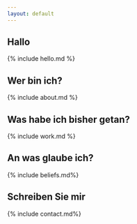 ```yaml
---
layout: default
---
```


<section class="hello" markdown="1">

## Hallo

{% include hello.md %}
</section>

<section class="about" markdown="1">

## Wer bin ich?

{% include about.md %}
</section>

<section class="work" markdown="1">

## Was habe ich bisher getan?

{% include work.md %}
</section>

<section class="beliefs" markdown="1">

## An was glaube ich?

{% include beliefs.md%}
</section>

<section class="contact" markdown="1">
<a name="contact">

## Schreiben Sie mir

{% include contact.md%}
</section>
